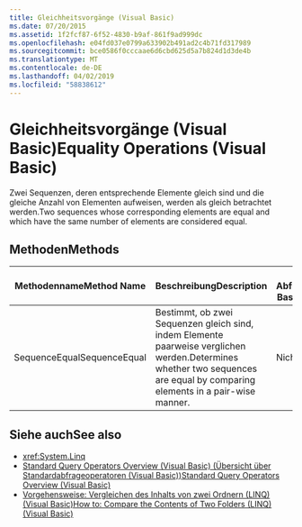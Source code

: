 ```yaml
---
title: Gleichheitsvorgänge (Visual Basic)
ms.date: 07/20/2015
ms.assetid: 1f2fcf87-6f52-4830-b9af-861f9ad999dc
ms.openlocfilehash: e04fd037e0799a633902b491ad2c4b71fd317989
ms.sourcegitcommit: bce0586f0cccaae6d6cbd625d5a7b824d1d3de4b
ms.translationtype: MT
ms.contentlocale: de-DE
ms.lasthandoff: 04/02/2019
ms.locfileid: "58838612"
---
```

# <a name="equality-operations-visual-basic"></a><span data-ttu-id="78950-102">Gleichheitsvorgänge (Visual Basic)</span><span class="sxs-lookup"><span data-stu-id="78950-102">Equality Operations (Visual Basic)</span></span>
<span data-ttu-id="78950-103">Zwei Sequenzen, deren entsprechende Elemente gleich sind und die gleiche Anzahl von Elementen aufweisen, werden als gleich betrachtet werden.</span><span class="sxs-lookup"><span data-stu-id="78950-103">Two sequences whose corresponding elements are equal and which have the same number of elements are considered equal.</span></span>  
  
## <a name="methods"></a><span data-ttu-id="78950-104">Methoden</span><span class="sxs-lookup"><span data-stu-id="78950-104">Methods</span></span>  
  
|<span data-ttu-id="78950-105">Methodenname</span><span class="sxs-lookup"><span data-stu-id="78950-105">Method Name</span></span>|<span data-ttu-id="78950-106">Beschreibung</span><span class="sxs-lookup"><span data-stu-id="78950-106">Description</span></span>|<span data-ttu-id="78950-107">Visual Basic-Abfrageausdruckssyntax</span><span class="sxs-lookup"><span data-stu-id="78950-107">Visual Basic Query Expression Syntax</span></span>|<span data-ttu-id="78950-108">Weitere Informationen</span><span class="sxs-lookup"><span data-stu-id="78950-108">More Information</span></span>|  
|-----------------|-----------------|------------------------------------------|----------------------|  
|<span data-ttu-id="78950-109">SequenceEqual</span><span class="sxs-lookup"><span data-stu-id="78950-109">SequenceEqual</span></span>|<span data-ttu-id="78950-110">Bestimmt, ob zwei Sequenzen gleich sind, indem Elemente paarweise verglichen werden.</span><span class="sxs-lookup"><span data-stu-id="78950-110">Determines whether two sequences are equal by comparing elements in a pair-wise manner.</span></span>|<span data-ttu-id="78950-111">Nicht zutreffend.</span><span class="sxs-lookup"><span data-stu-id="78950-111">Not applicable.</span></span>|<xref:System.Linq.Enumerable.SequenceEqual%2A?displayProperty=nameWithType><br /><br /> <xref:System.Linq.Queryable.SequenceEqual%2A?displayProperty=nameWithType>|  
  
## <a name="see-also"></a><span data-ttu-id="78950-112">Siehe auch</span><span class="sxs-lookup"><span data-stu-id="78950-112">See also</span></span>

- <xref:System.Linq>
- [<span data-ttu-id="78950-113">Standard Query Operators Overview (Visual Basic) (Übersicht über Standardabfrageoperatoren (Visual Basic))</span><span class="sxs-lookup"><span data-stu-id="78950-113">Standard Query Operators Overview (Visual Basic)</span></span>](../../../../visual-basic/programming-guide/concepts/linq/standard-query-operators-overview.md)
- [<span data-ttu-id="78950-114">Vorgehensweise: Vergleichen des Inhalts von zwei Ordnern (LINQ) (Visual Basic)</span><span class="sxs-lookup"><span data-stu-id="78950-114">How to: Compare the Contents of Two Folders (LINQ) (Visual Basic)</span></span>](../../../../visual-basic/programming-guide/concepts/linq/how-to-compare-the-contents-of-two-folders-linq.md)
